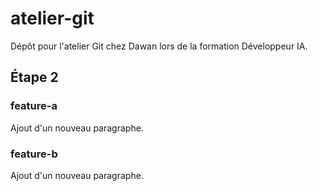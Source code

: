 # atelier-git
Dépôt pour l'atelier Git chez Dawan lors de la formation Développeur IA.

## Étape 2
### feature-a
Ajout d'un nouveau paragraphe.
### feature-b
Ajout d'un nouveau paragraphe.